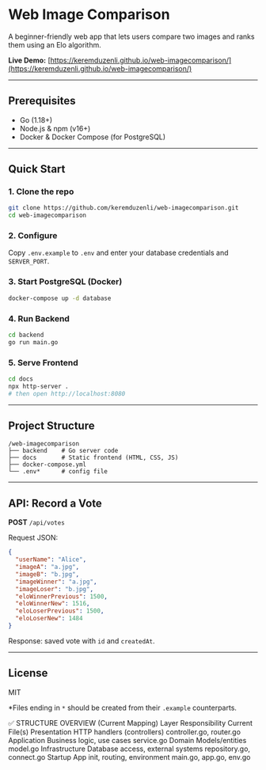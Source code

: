 # Web Image Comparison

A beginner-friendly web app that lets users compare two images and ranks them using an Elo algorithm.

**Live Demo:** [https://keremduzenli.github.io/web-imagecomparison/](https://keremduzenli.github.io/web-imagecomparison/)

---

## Prerequisites

* Go (1.18+)
* Node.js & npm (v16+)
* Docker & Docker Compose (for PostgreSQL)

---

## Quick Start

### 1. Clone the repo

```bash
git clone https://github.com/keremduzenli/web-imagecomparison.git
cd web-imagecomparison
```

### 2. Configure

Copy `.env.example` to `.env` and enter your database credentials and `SERVER_PORT`.

### 3. Start PostgreSQL (Docker)

```bash
docker-compose up -d database
```

### 4. Run Backend

```bash
cd backend
go run main.go
```

### 5. Serve Frontend

```bash
cd docs
npx http-server .
# then open http://localhost:8080
```

---

## Project Structure

```
/web-imagecomparison
├── backend    # Go server code
├── docs       # Static frontend (HTML, CSS, JS)
├── docker-compose.yml
└── .env*      # config file
```

---

## API: Record a Vote

**POST** `/api/votes`

Request JSON:

```json
{
  "userName": "Alice",
  "imageA": "a.jpg",
  "imageB": "b.jpg",
  "imageWinner": "a.jpg",
  "imageLoser": "b.jpg",
  "eloWinnerPrevious": 1500,
  "eloWinnerNew": 1516,
  "eloLoserPrevious": 1500,
  "eloLoserNew": 1484
}
```

Response: saved vote with `id` and `createdAt`.

---

## License

MIT

\*Files ending in `*` should be created from their `.example` counterparts.


✅ STRUCTURE OVERVIEW (Current Mapping)
Layer	              Responsibility	                       Current File(s)
Presentation	      HTTP handlers (controllers)	           controller.go, router.go
Application	        Business logic, use cases	             service.go
Domain	            Models/entities	                       model.go
Infrastructure	    Database access, external systems	     repository.go, connect.go
Startup	            App init, routing, environment	       main.go, app.go, env.go

